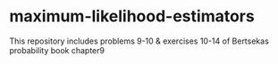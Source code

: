 # maximum-likelihood-estimators
This repository includes problems 9-10 &amp; exercises 10-14 of Bertsekas probability book chapter9
